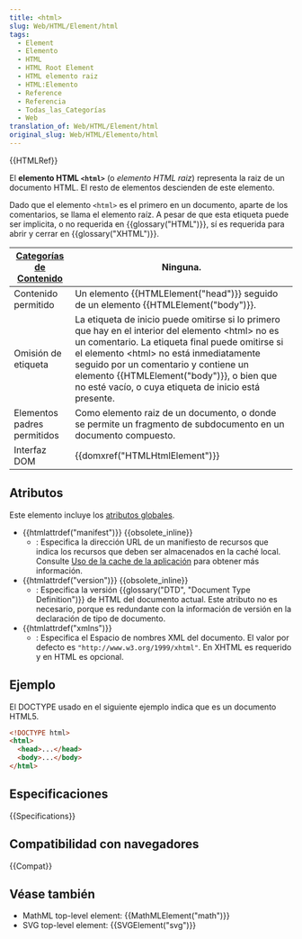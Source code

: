 ```yaml
---
title: <html>
slug: Web/HTML/Element/html
tags:
  - Element
  - Elemento
  - HTML
  - HTML Root Element
  - HTML elemento raiz
  - HTML:Elemento
  - Reference
  - Referencia
  - Todas_las_Categorías
  - Web
translation_of: Web/HTML/Element/html
original_slug: Web/HTML/Elemento/html
---
```

{{HTMLRef}}

El **elemento HTML `<html>`** (o _elemento HTML raiz_) representa la raiz de un documento HTML. El resto de elementos descienden de este elemento.

Dado que el elemento `<html>` es el primero en un documento, aparte de los comentarios, se llama el elemento raíz. A pesar de que esta etiqueta puede ser implicita, o no requerida en {{glossary("HTML")}}, sí es requerida para abrir y cerrar en {{glossary("XHTML")}}.

| [Categorías de Contenido](/es/docs/Web/Guide/HTML/categorias_de_contenido) | Ninguna.                                                                                                                                                                                                                                                                                                                                                 |
| -------------------------------------------------------------------------- | -------------------------------------------------------------------------------------------------------------------------------------------------------------------------------------------------------------------------------------------------------------------------------------------------------------------------------------------------------- |
| Contenido permitido                                                        | Un elemento {{HTMLElement("head")}} seguido de un elemento {{HTMLElement("body")}}.                                                                                                                                                                                                                                                    |
| Omisión de etiqueta                                                        | La etiqueta de inicio puede omitirse si lo primero que hay en el interior del elemento \<html> no es un comentario. La etiqueta final puede omitirse si el elemento \<html> no está inmediatamente seguido por un comentario y contiene un elemento {{HTMLElement("body")}}, o bien que no esté vacío, o cuya etiqueta de inicio está presente. |
| Elementos padres permitidos                                                | Como elemento raiz de un documento, o donde se permite un fragmento de subdocumento en un documento compuesto.                                                                                                                                                                                                                                           |
| Interfaz DOM                                                               | {{domxref("HTMLHtmlElement")}}                                                                                                                                                                                                                                                                                                                 |

## Atributos

Este elemento incluye los [atributos globales](/es/docs/Web/HTML/Atributos_Globales).

- {{htmlattrdef("manifest")}} {{obsolete_inline}}
  - : Especifica la dirección URL de un manifiesto de recursos que indica los recursos que deben ser almacenados en la caché local. Consulte [Uso de la cache de la aplicación](/es/docs/Web/HTML/Using_the_application_cache) para obtener más información.
- {{htmlattrdef("version")}} {{obsolete_inline}}
  - : Especifica la versión {{glossary("DTD", "Document Type Definition")}} de HTML del documento actual. Este atributo no es necesario, porque es redundante con la información de versión en la declaración de tipo de documento.
- {{htmlattrdef("xmlns")}}
  - : Especifica el Espacio de nombres XML del documento. El valor por defecto es `"http://www.w3.org/1999/xhtml"`. En XHTML es requerido y en HTML es opcional.

## Ejemplo

El DOCTYPE usado en el siguiente ejemplo indica que es un documento HTML5.

```html
<!DOCTYPE html>
<html>
  <head>...</head>
  <body>...</body>
</html>
```

## Especificaciones

{{Specifications}}

## Compatibilidad con navegadores

{{Compat}}

## Véase también

- MathML top-level element: {{MathMLElement("math")}}
- SVG top-level element: {{SVGElement("svg")}}
